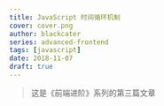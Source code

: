 ```yaml
---
title: JavaScript 时间循环机制
cover: cover.png
author: blackcater
series: advanced-frontend
tags: [javascript]
date: 2018-11-07
draft: true
---
```


> 这是《前端进阶》系列的第三篇文章
